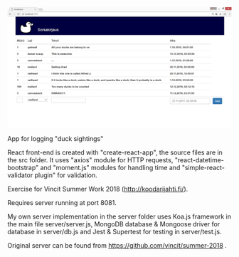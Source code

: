 ![alt text](https://raw.githubusercontent.com/puolimatkankrouvi/sorsakirjaus/master/example.jpg)

App for logging "duck sightings"

React front-end is created with "create-react-app", the source files are in the src folder.
It uses "axios" module for HTTP requests,
"react-datetime-bootstrap" and "moment.js" modules for handling time
and "simple-react-validator plugin" for validation.

Exercise for Vincit Summer Work 2018
 (http://koodarijahti.fi/).

 
Requires server running at port 8081.

My own server implementation in the server folder uses 
Koa.js framework in the main file server/server.js,
MongoDB database & Mongoose driver for database in server/db.js and
Jest & Supertest for testing in server/test.js.


Original server can be found from https://github.com/vincit/summer-2018 .

